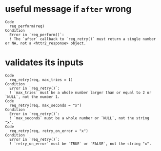 # useful message if `after` wrong

    Code
      req_perform(req)
    Condition
      Error in `req_perform()`:
      ! The `after` callback to `req_retry()` must return a single number or NA, not a <httr2_response> object.

# validates its inputs

    Code
      req_retry(req, max_tries = 1)
    Condition
      Error in `req_retry()`:
      ! `max_tries` must be a whole number larger than or equal to 2 or `NULL`, not the number 1.
    Code
      req_retry(req, max_seconds = "x")
    Condition
      Error in `req_retry()`:
      ! `max_seconds` must be a whole number or `NULL`, not the string "x".
    Code
      req_retry(req, retry_on_error = "x")
    Condition
      Error in `req_retry()`:
      ! `retry_on_error` must be `TRUE` or `FALSE`, not the string "x".


